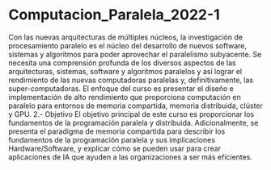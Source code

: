 # Computacion_Paralela_2022-1
Con las nuevas arquitecturas de múltiples núcleos, la investigación de procesamiento paralelo es el núcleo del desarrollo de nuevos software, sistemas y algoritmos para poder aprovechar el paralelismo subyacente. Se necesita una comprensión profunda de los diversos aspectos de las arquitecturas, sistemas, software y algoritmos paralelos y así lograr el rendimiento de las nuevas computadoras paralelas y, definitivamente, las super-computadoras. El enfoque del curso es presentar el diseño e implementación de alto rendimiento que proporciona computación en paralelo para entornos de memoria compartida, memoria distribuida, clúster y GPU. 2.- Objetivo El objetivo principal de este curso es proporcionar los fundamentos de la programación paralela y distribuida. Adicionalmente, se presenta el paradigma de memoria compartida para describir los fundamentos de la programación paralela y sus implicaciones Hardware/Software, y explicar cómo se pueden usar para crear aplicaciones de IA que ayuden a las organizaciones a ser más eficientes.

